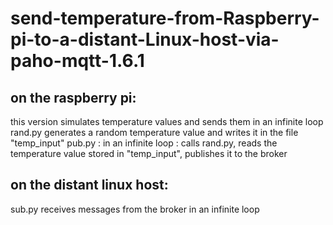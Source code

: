 # send-temperature-from-Raspberry-pi-to-a-distant-Linux-host-via-paho-mqtt-1.6.1

## on the raspberry pi:
this version simulates temperature values and sends them in an infinite loop
rand.py generates a random temperature value and writes it in the file "temp_input"
pub.py : in an infinite loop : calls rand.py, reads the temperature value stored in "temp_input", publishes it to the broker

## on the distant linux host:
sub.py receives messages from the broker in an infinite loop

